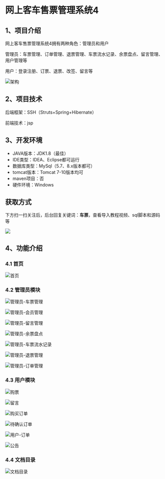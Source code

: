 # 网上客车售票管理系统4



## 1、项目介绍

网上客车售票管理系统4拥有两种角色：管理员和用户

管理员：车票管理、订单管理、退票管理、车票流水记录、余票盘点、留言管理、用户管理等

用户：登录注册、订票、退票、改签、留言等

![架构](https://www.codeshop.fun/Typora-Images/202402162227508.jpg)

## 2、项目技术

后端框架：SSH（Struts+Spring+Hibernate）

前端技术：jsp

## 3、开发环境

- JAVA版本：JDK1.8（最佳）
- IDE类型：IDEA、Eclipse都可运行
- 数据库类型：MySql（5.7、8.x版本都可） 
- tomcat版本：Tomcat 7-10版本均可
- maven项目：否
- 硬件环境：Windows
## 获取方式

下方扫一扫关注后，后台回复关键词：**车票**，查看导入教程视频、sql脚本和源码等

 ![](https://www.codeshop.fun/Typora-Images/202205281253739.png)

## 4、功能介绍

### 4.1 首页

![首页](https://www.codeshop.fun/Typora-Images/202402162229055.jpg)

### 4.2 管理员模块

![管理员-车票管理](https://www.codeshop.fun/Typora-Images/202402162228775.jpg)

![管理员-会员管理](https://www.codeshop.fun/Typora-Images/202402162228820.jpg)

![管理员-留言管理](https://www.codeshop.fun/Typora-Images/202402162228768.jpg)

![管理员-余票盘点](https://www.codeshop.fun/Typora-Images/202402162228804.jpg)

![管理员-车票流水记录](https://www.codeshop.fun/Typora-Images/202402162228863.jpg)

![管理员-退票管理](https://www.codeshop.fun/Typora-Images/202402162228839.jpg)

![管理员-订单管理](https://www.codeshop.fun/Typora-Images/202402162228419.jpg)

### 4.3 用户模块

![购票](https://www.codeshop.fun/Typora-Images/202402162229571.jpg)

![留言](https://www.codeshop.fun/Typora-Images/202402162229589.jpg)

![购买订单](https://www.codeshop.fun/Typora-Images/202402162229581.jpg)

![待确认订单](https://www.codeshop.fun/Typora-Images/202402162229595.jpg)

![用户-订单](https://www.codeshop.fun/Typora-Images/202402162229605.jpg)

![公告](https://www.codeshop.fun/Typora-Images/202402162229613.jpg)

### 4.4 文档目录

![文档目录](https://www.codeshop.fun/Typora-Images/202402162228481.jpg)





